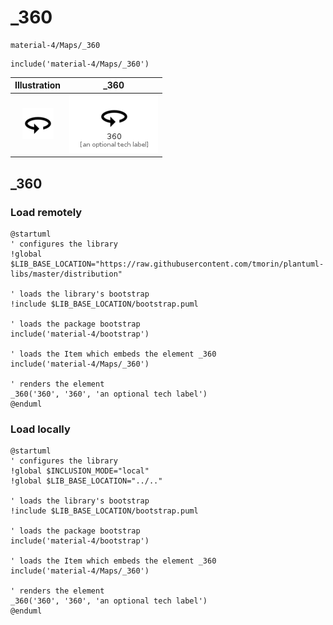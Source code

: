 # _360


```text
material-4/Maps/_360
```

```text
include('material-4/Maps/_360')
```



| Illustration | _360 |
| :---: | :---: |
| ![illustration for Illustration](../../material-4/Maps/_360.png) | ![illustration for _360](../../material-4/Maps/_360.Local.png) |




## _360

### Load remotely
```plantuml
@startuml
' configures the library
!global $LIB_BASE_LOCATION="https://raw.githubusercontent.com/tmorin/plantuml-libs/master/distribution"

' loads the library's bootstrap
!include $LIB_BASE_LOCATION/bootstrap.puml

' loads the package bootstrap
include('material-4/bootstrap')

' loads the Item which embeds the element _360
include('material-4/Maps/_360')

' renders the element
_360('360', '360', 'an optional tech label')
@enduml
```

### Load locally
```plantuml
@startuml
' configures the library
!global $INCLUSION_MODE="local"
!global $LIB_BASE_LOCATION="../.."

' loads the library's bootstrap
!include $LIB_BASE_LOCATION/bootstrap.puml

' loads the package bootstrap
include('material-4/bootstrap')

' loads the Item which embeds the element _360
include('material-4/Maps/_360')

' renders the element
_360('360', '360', 'an optional tech label')
@enduml
```

